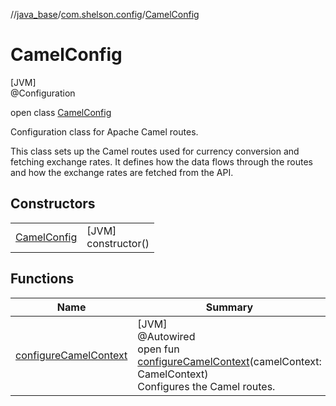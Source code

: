 //[java_base](../../../index.md)/[com.shelson.config](../index.md)/[CamelConfig](index.md)

# CamelConfig

[JVM]\
@Configuration

open class [CamelConfig](index.md)

Configuration class for Apache Camel routes. 

 This class sets up the Camel routes used for currency conversion and fetching exchange rates. It defines how the data flows through the routes and how the exchange rates are fetched from the API.

## Constructors

| | |
|---|---|
| [CamelConfig](-camel-config.md) | [JVM]<br>constructor() |

## Functions

| Name | Summary |
|---|---|
| [configureCamelContext](configure-camel-context.md) | [JVM]<br>@Autowired<br>open fun [configureCamelContext](configure-camel-context.md)(camelContext: CamelContext)<br>Configures the Camel routes. |
